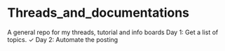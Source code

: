 # Threads_and_documentations
A general repo for my threads, tutorial and info boards 
Day 1: Get a list of topics. ✓
Day 2: Automate the posting
